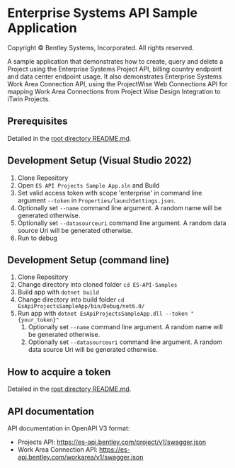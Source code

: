 # Enterprise Systems API Sample Application

Copyright © Bentley Systems, Incorporated. All rights reserved.

A sample application that demonstrates how to create, query and delete a Project using the Enterprise Systems Project API, billing country endpoint and data center endpoint usage. It also demonstrates Enterprise Systems Work Area Connection API, using the ProjectWise Web Connections API for mapping Work Area Connections from Project Wise Design Integration to iTwin Projects.

## Prerequisites

Detailed in the [root directory README.md](../README.md).

## Development Setup (Visual Studio 2022)

1. Clone Repository
2. Open `ES API Projects Sample App.sln` and Build
3. Set valid access token with scope 'enterprise' in command line argument `--token` in `Properties/launchSettings.json`.
4. Optionally set `--name` command line argument. A random name will be generated otherwise.
5. Optionally set `--datasourceuri` command line argument. A random data source Uri will be generated otherwise.
6. Run to debug

## Development Setup (command line)

1. Clone Repository
2. Change directory into cloned folder `cd ES-API-Samples`
3. Build app with `dotnet build`
4. Change directory into build folder `cd EsApiProjectsSampleApp/bin/Debug/net6.0/`
5. Run app with `dotnet EsApiProjectsSampleApp.dll --token "{your_token}"`
   1. Optionally set `--name` command line argument. A random name will be generated otherwise.
   2. Optionally set `--datasourceuri` command line argument. A random data source Uri will be generated otherwise.

## How to acquire a token

Detailed in the [root directory README.md](../README.md).

## API documentation

API documentation in OpenAPI V3 format:
* Projects API: https://es-api.bentley.com/project/v1/swagger.json
* Work Area Connection API: https://es-api.bentley.com/workarea/v1/swagger.json